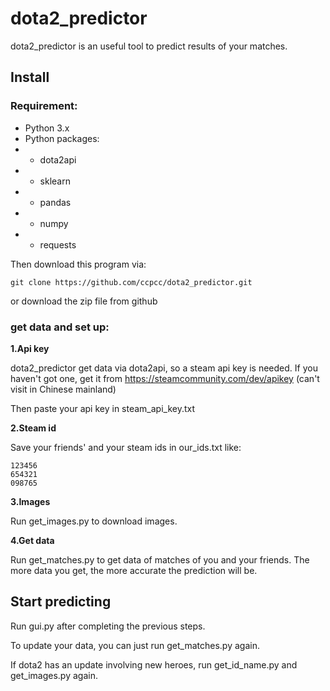 # dota2_predictor
dota2_predictor is an useful tool to predict results of your matches.
## Install
### **Requirement:**

- Python 3.x
- Python packages:
- - dota2api
- - sklearn
- - pandas
- - numpy
- - requests

Then download this program via:

```
git clone https://github.com/ccpcc/dota2_predictor.git
```
or download the zip file from github

### **get data and set up:**

**1.Api key**

dota2_predictor get data via dota2api, so a steam api key is needed. If you haven't got one, get it from https://steamcommunity.com/dev/apikey (can't visit in Chinese mainland)

Then paste your api key in steam_api_key.txt

**2.Steam id**

Save your friends' and your steam ids in our_ids.txt like:

```
123456
654321
098765
```

**3.Images**

Run get_images.py to download images. 

**4.Get data**

Run get_matches.py to get data of matches of you and your friends. The more data you get, the more accurate the prediction will be.

## Start predicting
Run gui.py after completing the previous steps.

To update your data, you can just run get_matches.py again. 

If dota2 has an update involving new heroes, run get_id_name.py and get_images.py again.
